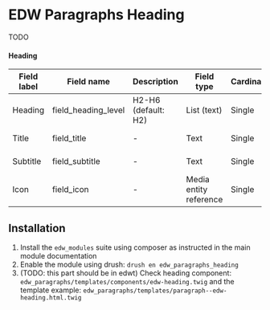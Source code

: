 EDW Paragraphs Heading
=============================================

TODO

#### Heading
| Field label | Field name          | Description         | Field type             | Cardinality | Required | Translatable | Widget        |
|-------------|---------------------|---------------------|------------------------|-------------|----------|--------------|---------------|
| Heading     | field_heading_level | H2-H6 (default: H2) | List (text)            | Single      | No       | No           | List          |
| Title       | field_title         | -                   | Text                   | Single      | No       | Yes          | Text field    |
| Subtitle    | field_subtitle      | -                   | Text                   | Single      | No       | Yes          | Text field    |
| Icon        | field_icon          | -                   | Media entity reference | Single      | No       | No           | Media library |


## Installation

1. Install the `edw_modules` suite using composer as instructed in the main module documentation
2. Enable the module using drush: `drush en edw_paragraphs_heading`
3. (TODO: this part should be in edwt) Check heading component: `edw_paragraphs/templates/components/edw-heading.twig` and the template example: `edw_paragraphs/templates/paragraph--edw-heading.html.twig`